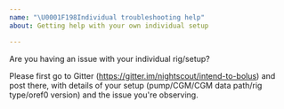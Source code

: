 ```yaml
---
name: "\U0001F198Individual troubleshooting help"
about: Getting help with your own individual setup

---
```


Are you having an issue with your individual rig/setup? 

Please first go to Gitter (https://gitter.im/nightscout/intend-to-bolus) and post there, with details of your setup (pump/CGM/CGM data path/rig type/oref0 version) and the issue you're observing.
